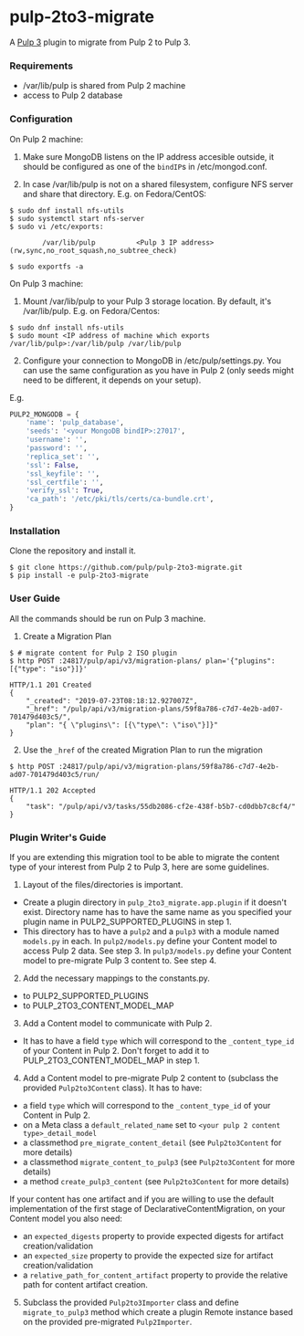 # pulp-2to3-migrate

A [Pulp 3](https://pulpproject.org/) plugin to migrate from Pulp 2 to Pulp 3.

### Requirements

* /var/lib/pulp is shared from Pulp 2 machine
* access to Pulp 2 database

### Configuration
On Pulp 2 machine:

1. Make sure MongoDB listens on the IP address accesible outside, it should be configured as 
one of the `bindIP`s in /etc/mongod.conf.

2. In case /var/lib/pulp is not on a shared filesystem, configure NFS server and share 
that directory. E.g. on Fedora/CentOS:

```
$ sudo dnf install nfs-utils
$ sudo systemctl start nfs-server
$ sudo vi /etc/exports:

        /var/lib/pulp          <Pulp 3 IP address>(rw,sync,no_root_squash,no_subtree_check)
        
$ sudo exportfs -a
```

On Pulp 3 machine:
1. Mount /var/lib/pulp to your Pulp 3 storage location. By default, it's /var/lib/pulp. E.g. on 
Fedora/Centos:

```
$ sudo dnf install nfs-utils
$ sudo mount <IP address of machine which exports /var/lib/pulp>:/var/lib/pulp /var/lib/pulp
```

2. Configure your connection to MongoDB in /etc/pulp/settings.py. You can use the same configuration
 as you have in Pulp 2 (only seeds might need to be different, it depends on your setup).
 
E.g.
```python
PULP2_MONGODB = {
    'name': 'pulp_database',
    'seeds': '<your MongoDB bindIP>:27017',
    'username': '',
    'password': '',
    'replica_set': '',
    'ssl': False,
    'ssl_keyfile': '',
    'ssl_certfile': '',
    'verify_ssl': True,
    'ca_path': '/etc/pki/tls/certs/ca-bundle.crt',
}
```

### Installation

Clone the repository and install it.
```
$ git clone https://github.com/pulp/pulp-2to3-migrate.git
$ pip install -e pulp-2to3-migrate
```

### User Guide

All the commands should be run on Pulp 3 machine.

1. Create a Migration Plan
```
$ # migrate content for Pulp 2 ISO plugin
$ http POST :24817/pulp/api/v3/migration-plans/ plan='{"plugins": [{"type": "iso"}]}'

HTTP/1.1 201 Created
{
    "_created": "2019-07-23T08:18:12.927007Z",
    "_href": "/pulp/api/v3/migration-plans/59f8a786-c7d7-4e2b-ad07-701479d403c5/",
    "plan": "{ \"plugins\": [{\"type\": \"iso\"}]}"
}

```

2. Use the ``_href`` of the created Migration Plan to run the migration
```
$ http POST :24817/pulp/api/v3/migration-plans/59f8a786-c7d7-4e2b-ad07-701479d403c5/run/

HTTP/1.1 202 Accepted
{
    "task": "/pulp/api/v3/tasks/55db2086-cf2e-438f-b5b7-cd0dbb7c8cf4/"
}

```

### Plugin Writer's Guide

If you are extending this migration tool to be able to migrate the content type of your interest
from Pulp 2 to Pulp 3, here are some guidelines.


1. Layout of the files/directories is important.
 - Create a plugin directory in `pulp_2to3_migrate.app.plugin` if it doesn't exist. Directory name
  has to have the same name as you specified your plugin name in PULP2_SUPPORTED_PLUGINS in step 1.
 - This directory has to have a `pulp2` and a `pulp3` with a module named `models.py` in each.
 In `pulp2/models.py` define your Content model to access Pulp 2 data. See step 3.
 In `pulp3/models.py` define your Content model to pre-migrate Pulp 3 content to. See step 4.
 
2. Add the necessary mappings to the constants.py.
 - to PULP2_SUPPORTED_PLUGINS
 - to PULP_2TO3_CONTENT_MODEL_MAP

3. Add a Content model to communicate with Pulp 2.
 - It has to have a field `type` which will correspond to the `_content_type_id` of your Content
 in Pulp 2. Don't forget to add it to PULP_2TO3_CONTENT_MODEL_MAP in step 1.
 
4. Add a Content model to pre-migrate Pulp 2 content to (subclass the provided `Pulp2to3Content` 
class). It has to have:
 - a field `type` which will correspond to the `_content_type_id` of your Content in Pulp 2.
 - on a Meta class a `default_related_name` set to `<your pulp 2 content type>_detail_model`
 - a classmethod `pre_migrate_content_detail` (see `Pulp2to3Content` for more details)
 - a classmethod `migrate_content_to_pulp3` (see `Pulp2to3Content` for more details)
 - a method `create_pulp3_content` (see `Pulp2to3Content` for more details)
 
 If your content has one artifact and if you are willing to use the default implementation of the 
 first stage of DeclarativeContentMigration, on your Content model you also need:
 - an `expected_digests` property to provide expected digests for artifact creation/validation
 - an `expected_size` property to provide the expected size for artifact creation/validation
 - a `relative_path_for_content_artifact` property to provide the relative path for content 
 artifact creation.
 
 5. Subclass the provided `Pulp2to3Importer` class and define `migrate_to_pulp3` method which
  create a plugin Remote instance based on the provided pre-migrated `Pulp2Importer`.
